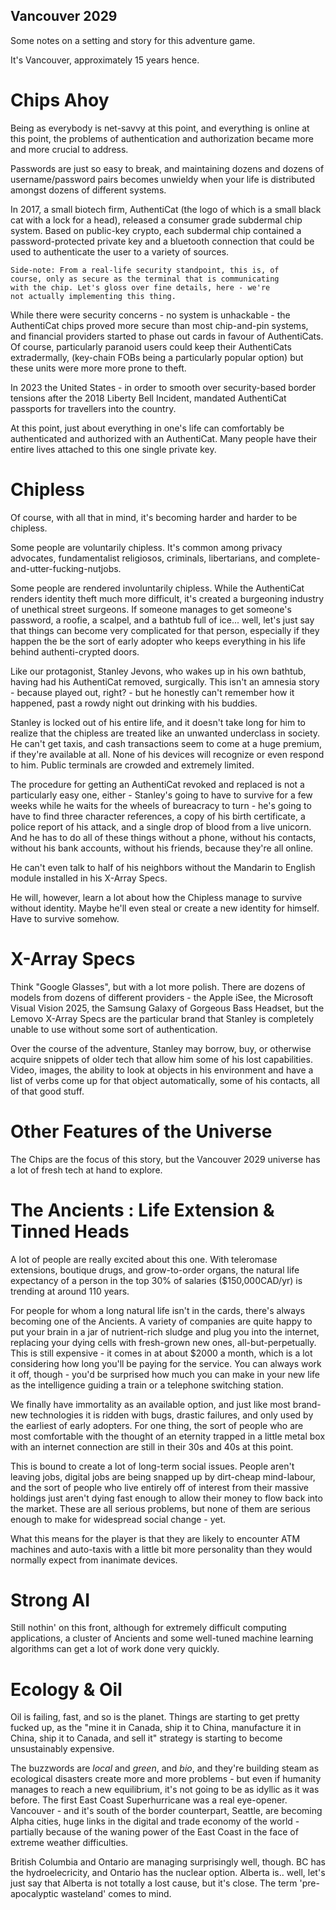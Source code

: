 
Vancouver 2029
--------------

Some notes on a setting and story for this adventure game.

It's Vancouver, approximately 15 years hence. 

Chips Ahoy
==========

Being as everybody is net-savvy at this point, and everything
is online at this point, the problems of authentication and
authorization became more and more crucial to address.

Passwords are just so easy to break, and maintaining dozens
and dozens of username/password pairs becomes unwieldy when 
your life is distributed amongst dozens of different systems.

In 2017, a small biotech firm, AuthentiCat (the logo of which
is a small black cat with a lock for a head), released a consumer
grade subdermal chip system.  Based on public-key crypto, each
subdermal chip contained a password-protected private key and a 
bluetooth connection that could be used to authenticate the user
to a variety of sources. 

    Side-note: From a real-life security standpoint, this is, of
    course, only as secure as the terminal that is communicating
    with the chip. Let's gloss over fine details, here - we're 
    not actually implementing this thing. 

While there were security concerns - no system is unhackable - 
the AuthentiCat chips proved more secure than most chip-and-pin
systems, and financial providers started to phase out cards in
favour of AuthentiCats. Of course, particularly paranoid 
users could keep their AuthentiCats extradermally, (key-chain FOBs
being a particularly popular option) but these units were more 
more prone to theft. 

In 2023 the United States - in order to smooth over security-based 
border tensions after the 2018 Liberty Bell Incident, mandated 
AuthentiCat passports for travellers into the country.

At this point, just about everything in one's life can comfortably
be authenticated and authorized with an AuthentiCat. Many people
have their entire lives attached to this one single private key. 

Chipless
========
Of course, with all that in mind, it's becoming harder and harder
to be chipless. 

Some people are voluntarily chipless. It's common among privacy 
advocates, fundamentalist religiosos, criminals, libertarians,
and complete-and-utter-fucking-nutjobs. 

Some people are rendered involuntarily chipless. While the
AuthentiCat renders identity theft much more difficult, it's 
created a burgeoning industry of unethical street surgeons.
If someone manages to get someone's password, a roofie, a scalpel,
and a bathtub full of ice... well, let's just say that things
can become very complicated for that person, especially if they
happen the be the sort of early adopter who keeps everything 
in his life behind authenti-crypted doors. 

Like our protagonist, Stanley Jevons, who wakes up in his own 
bathtub, having had his AuthentiCat removed, surgically. This
isn't an amnesia story - because played out, right? - but he
honestly can't remember how it happened, past a rowdy night
out drinking with his buddies. 

Stanley is locked out of his entire life, and it doesn't take
long for him to realize that the chipless are treated like an
unwanted underclass in society. He can't get taxis, and cash 
transactions seem to come at a huge premium, if they're available
at all. None of his devices will recognize or even respond to him.
Public terminals are crowded and extremely limited.

The procedure for getting an AuthentiCat revoked and replaced is 
not a particularly easy one, either - Stanley's going to have to
survive for a few weeks while he waits for the wheels of bureacracy
to turn - he's going to have to find three character references,
a copy of his birth certificate, a police report of his attack, 
and a single drop of blood from a live unicorn. And he has to do 
all of these things without a phone, without his contacts, without
his bank accounts, without his friends, because they're all online. 

He can't even talk to half of his neighbors without the Mandarin 
to English module installed in his X-Array Specs.

He will, however, learn a lot about how the Chipless manage to 
survive without identity. Maybe he'll even steal or
create a new identity for himself. Have to survive somehow. 

X-Array Specs
=============

Think "Google Glasses", but with a lot more polish.  There are
dozens of models from dozens of different providers - the Apple
iSee, the Microsoft Visual Vision 2025, the Samsung Galaxy of 
Gorgeous Bass Headset, but the Lemovo X-Array Specs are the
particular brand that Stanley is completely unable to use without
some sort of authentication. 

Over the course of the adventure, Stanley may borrow, buy, or
otherwise acquire snippets of older tech that allow him some of
his lost capabilities. Video, images, the ability to look at objects
in his environment and have a list of verbs come up for that object
automatically, some of his contacts, all of that good stuff. 

Other Features of the Universe
==============================

The Chips are the focus of this story, but the Vancouver 2029 universe
has a lot of fresh tech at hand to explore. 

The Ancients : Life Extension & Tinned Heads
============================================

A lot of people are really excited about this one. With teleromase
extensions, boutique drugs, and grow-to-order organs, the natural 
life expectancy of a person in the top 30% of salaries ($150,000CAD/yr)
is trending at around 110 years. 

For people for whom a long natural life isn't in the cards, there's 
always becoming one of the Ancients.  A variety of companies are quite
happy to put your brain in a jar of nutrient-rich sludge and plug you 
into the internet, replacing your dying cells with fresh-grown new ones,
all-but-perpetually. This is still expensive - it comes in at about $2000
a month, which is a lot considering how long you'll be paying for the
service.  You can always work it off, though - you'd be surprised how much
you can make in your new life as the intelligence guiding a train or a 
telephone switching station. 

We finally have immortality as an available option, and just like most
brand-new technologies it is ridden with bugs, drastic failures, and only
used by the earliest of early adopters. For one thing, the sort of people
who are most comfortable with the thought of an eternity trapped in a 
little metal box with an internet connection are still in their 30s and
40s at this point.

This is bound to create a lot of long-term social issues. People aren't 
leaving jobs, digital jobs are being snapped up by dirt-cheap mind-labour,
and the sort of people who live entirely off of interest from their massive
holdings just aren't dying fast enough to allow their money to flow back into
the market. These are all serious problems, but none of them are serious
enough to make for widespread social change - yet.

What this means for the player is that they are likely to encounter ATM
machines and auto-taxis with a little bit more personality than they would
normally expect from inanimate devices. 

Strong AI
=========

Still nothin' on this front, although for extremely difficult computing applications,
a cluster of Ancients and some well-tuned machine learning algorithms can get a 
lot of work done very quickly.

Ecology & Oil
=============

Oil is failing, fast, and so is the planet. Things are starting to get pretty fucked 
up, as the "mine it in Canada, ship it to China, manufacture it in China, ship it to 
Canada, and sell it" strategy is starting to become unsustainably expensive. 

The buzzwords are _local_ and _green_, and _bio_, and they're building steam as 
ecological disasters create more and more problems - but even if humanity 
manages to reach a new equilibrium, it's not going to be as idyllic as it was before.
The first East Coast Superhurricane was a real eye-opener. Vancouver - and it's south
of the border counterpart, Seattle, are becoming Alpha cities, huge links in the
digital and trade economy of the world - partially because of the waning power of
the East Coast in the face of extreme weather difficulties. 

British Columbia and Ontario are managing surprisingly well, though. BC has
the hydroelecricity, and Ontario has the nuclear option.  Alberta is.. well, 
let's just say that Alberta is not totally a lost cause, but it's close. The
term 'pre-apocalyptic wasteland' comes to mind. 
